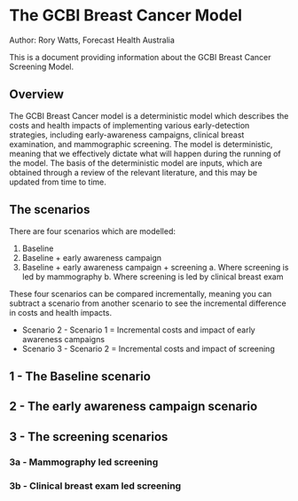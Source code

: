 # The GCBI Breast Cancer Model
Author: Rory Watts, Forecast Health Australia

This is a document providing information about the GCBI Breast Cancer Screening Model. 

## Overview
The GCBI Breast Cancer model is a deterministic model which describes the costs and health impacts of implementing various early-detection strategies, including early-awareness campaigns, clinical breast examination, and mammographic screening. The model is deterministic, meaning that we effectively dictate what will happen during the running of the model. The basis of the deterministic model are inputs, which are obtained through a review of the relevant literature, and this may be updated from time to time. 

## The scenarios
There are four scenarios which are modelled:
1. Baseline
2. Baseline + early awareness campaign
3. Baseline + early awareness campaign + screening
  a. Where screening is led by mammography
  b. Where screening is led by clinical breast exam

These four scenarios can be compared incrementally, meaning you can subtract a scenario from another scenario to see the incremental difference in costs and health impacts.
- Scenario 2 - Scenario 1 = Incremental costs and impact of early awareness campaigns
- Scenario 3 - Scenario 2 = Incremental costs and impact of screening

## 1 - The Baseline scenario
## 2 - The early awareness campaign scenario
## 3 - The screening scenarios
### 3a - Mammography led screening
### 3b - Clinical breast exam led screening
